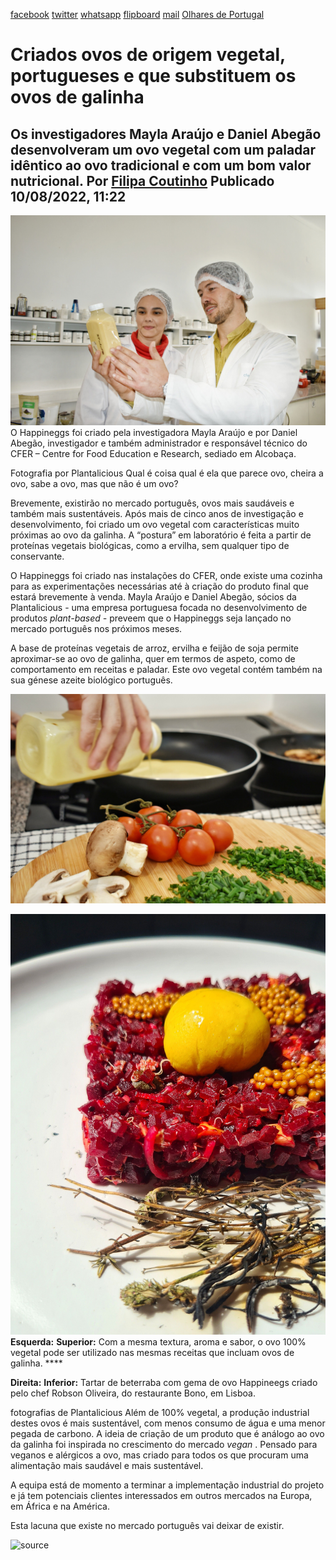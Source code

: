 [facebook](https://www.facebook.com/sharer/sharer.php?u=https%3A%2F%2Fwww.natgeo.pt%2Fciencia%2F2022%2F08%2Fcriados-ovos-de-origem-vegetal-portugueses-e-que-substituem-os-ovos-de-galinha) [twitter](https://twitter.com/share?url=https%3A%2F%2Fwww.natgeo.pt%2Fciencia%2F2022%2F08%2Fcriados-ovos-de-origem-vegetal-portugueses-e-que-substituem-os-ovos-de-galinha&via=natgeo&text=Criados%20ovos%20de%20origem%20vegetal%2C%20portugueses%20e%20que%20substituem%20os%20ovos%20de%20galinha) [whatsapp](https://web.whatsapp.com/send?text=https%3A%2F%2Fwww.natgeo.pt%2Fciencia%2F2022%2F08%2Fcriados-ovos-de-origem-vegetal-portugueses-e-que-substituem-os-ovos-de-galinha) [flipboard](https://share.flipboard.com/bookmarklet/popout?v=2&title=Criados%20ovos%20de%20origem%20vegetal%2C%20portugueses%20e%20que%20substituem%20os%20ovos%20de%20galinha&url=https%3A%2F%2Fwww.natgeo.pt%2Fciencia%2F2022%2F08%2Fcriados-ovos-de-origem-vegetal-portugueses-e-que-substituem-os-ovos-de-galinha) [mail](mailto:?subject=NatGeo&body=https%3A%2F%2Fwww.natgeo.pt%2Fciencia%2F2022%2F08%2Fcriados-ovos-de-origem-vegetal-portugueses-e-que-substituem-os-ovos-de-galinha%20-%20Criados%20ovos%20de%20origem%20vegetal%2C%20portugueses%20e%20que%20substituem%20os%20ovos%20de%20galinha) [Olhares de Portugal](https://www.natgeo.pt/olhares-de-portugal) 
# Criados ovos de origem vegetal, portugueses e que substituem os ovos de galinha 
## Os investigadores Mayla Araújo e Daniel Abegão desenvolveram um ovo vegetal com um paladar idêntico ao ovo tradicional e com um bom valor nutricional. Por [Filipa Coutinho](https://www.natgeo.pt/autor/filipa-coutinho) Publicado 10/08/2022, 11:22 
![Equipa do Happineggs ](img/files_styles_image_00_public_dsc01_0.jpeg)
O Happineggs foi criado pela investigadora Mayla Araújo e por Daniel Abegão, investigador e também administrador e responsável técnico do CFER – Centre for Food Education e Research, sediado em Alcobaça. 

Fotografia por Plantalicious Qual é coisa qual é ela que parece ovo, cheira a ovo, sabe a ovo, mas que não é um ovo? 

Brevemente, existirão no mercado português, ovos mais saudáveis e também mais sustentáveis. Após mais de cinco anos de investigação e desenvolvimento, foi criado um ovo vegetal com características muito próximas ao ovo da galinha. A “postura” em laboratório é feita a partir de proteínas vegetais biológicas, como a ervilha, sem qualquer tipo de conservante. 

O Happineggs foi criado nas instalações do CFER, onde existe uma cozinha para as experimentações necessárias até à criação do produto final que estará brevemente à venda. Mayla Araújo e Daniel Abegão, sócios da Plantalicious - uma empresa portuguesa focada no desenvolvimento de produtos _plant-based -_ preveem que o Happineggs seja lançado no mercado português nos próximos meses. 

A base de proteínas vegetais de arroz, ervilha e feijão de soja permite aproximar-se ao ovo de galinha, quer em termos de aspeto, como de comportamento em receitas e paladar. Este ovo vegetal contém também na sua génese azeite biológico português. 

![Happineggs](img/files_styles_image_00_public_dsc0_01_custom.jpeg)

![Tartar de beterraba com gema de ovo Happineegs](img/files_styles_image_00_public_tartar_de_beterraba_com_gema_de_ovo_vegetal_preparada_como_o_ovo_vegetal_pelo_chef_robson_oliveira_foto_gabrielle_muniz.jpeg)
**Esquerda:** **Superior:** Com a mesma textura, aroma e sabor, o ovo 100% vegetal pode ser utilizado nas mesmas receitas que incluam ovos de galinha. **** 

**Direita:** **Inferior:** Tartar de beterraba com gema de ovo Happineegs criado pelo chef Robson Oliveira, do restaurante Bono, em Lisboa. 

fotografias de Plantalicious Além de 100% vegetal, a produção industrial destes ovos é mais sustentável, com menos consumo de água e uma menor pegada de carbono. A ideia de criação de um produto que é análogo ao ovo da galinha foi inspirada no crescimento do mercado _vegan_ . Pensado para veganos e alérgicos a ovo, mas criado para todos os que procuram uma alimentação mais saudável e mais sustentável. 

A equipa está de momento a terminar a implementação industrial do projeto e já tem potenciais clientes interessados em outros mercados na Europa, em África e na América. 

Esta lacuna que existe no mercado português vai deixar de existir. 



![source](https://www.natgeo.pt/ciencia/2022/08/criados-ovos-de-origem-vegetal-portugueses-e-que-substituem-os-ovos-de-galinha)